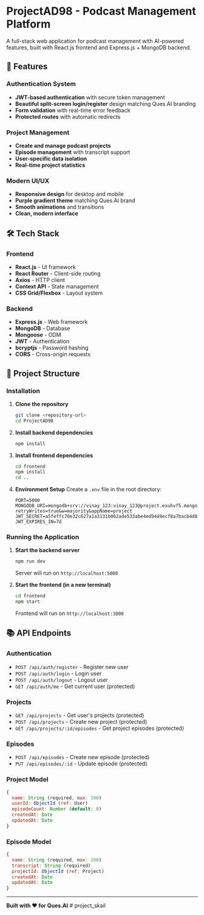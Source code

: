 # ProjectAD98 - Podcast Management Platform

A full-stack web application for podcast management with AI-powered features, built with React.js frontend and Express.js + MongoDB backend.

## 🚀 Features

### Authentication System
- **JWT-based authentication** with secure token management
- **Beautiful split-screen login/register** design matching Ques.AI branding
- **Form validation** with real-time error feedback
- **Protected routes** with automatic redirects

### Project Management
- **Create and manage podcast projects**
- **Episode management** with transcript support
- **User-specific data isolation**
- **Real-time project statistics**

### Modern UI/UX
- **Responsive design** for desktop and mobile
- **Purple gradient theme** matching Ques.AI brand
- **Smooth animations** and transitions
- **Clean, modern interface**

## 🛠️ Tech Stack

### Frontend
- **React.js** - UI framework
- **React Router** - Client-side routing
- **Axios** - HTTP client
- **Context API** - State management
- **CSS Grid/Flexbox** - Layout system

### Backend
- **Express.js** - Web framework
- **MongoDB** - Database
- **Mongoose** - ODM
- **JWT** - Authentication
- **bcryptjs** - Password hashing
- **CORS** - Cross-origin requests

## 📁 Project Structure


### Installation

1. **Clone the repository**
   ```bash
   git clone <repository-url>
   cd ProjectAD98
   ```

2. **Install backend dependencies**
   ```bash
   npm install
   ```

3. **Install frontend dependencies**
   ```bash
   cd frontend
   npm install
   cd ..
   ```

4. **Environment Setup**
   Create a `.env` file in the root directory:
   ```env
   PORT=5000
   MONGODB_URI=mongodb+srv://vinay_123:vinay_123@project.exuhvf5.mongodb.net/?retryWrites=true&w=majority&appName=project
   JWT_SECRET=a5feffc70e32c627a1a3131b062ade533abe4ed9449ecf8a7bacb4d8bbd87d0406b72d64021176682466014c9618fca483f99872a309b57c09b5bd3e33375c44
   JWT_EXPIRES_IN=7d
   ```

### Running the Application

1. **Start the backend server**
   ```bash
   npm run dev
   ```
   Server will run on `http://localhost:5000`

2. **Start the frontend (in a new terminal)**
   ```bash
   cd frontend
   npm start
   ```
   Frontend will run on `http://localhost:3000`

## 📚 API Endpoints

### Authentication
- `POST /api/auth/register` - Register new user
- `POST /api/auth/login` - Login user
- `POST /api/auth/logout` - Logout user
- `GET /api/auth/me` - Get current user (protected)

### Projects
- `GET /api/projects` - Get user's projects (protected)
- `POST /api/projects` - Create new project (protected)
- `GET /api/projects/:id/episodes` - Get project episodes (protected)

### Episodes
- `POST /api/episodes` - Create new episode (protected)
- `PUT /api/episodes/:id` - Update episode (protected)


### Project Model
```javascript
{
  name: String (required, max: 100)
  userId: ObjectId (ref: User)
  episodeCount: Number (default: 0)
  createdAt: Date
  updatedAt: Date
}
```

### Episode Model
```javascript
{
  name: String (required, max: 200)
  transcript: String (required)
  projectId: ObjectId (ref: Project)
  createdAt: Date
  updatedAt: Date
}
```


---

**Built with ❤️ for Ques.AI** #   p r o j e c t _ s k a i l 
 
 
